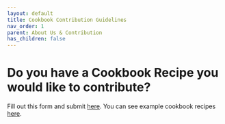 ```yaml
---
layout: default
title: Cookbook Contribution Guidelines
nav_order: 1
parent: About Us & Contribution
has_children: false
---
```


# Do you have a Cookbook Recipe you would like to contribute?

Fill out this form and submit [here](https://docs.google.com/forms/d/e/1FAIpQLSc3DN1YwA0fTHTlWbF2xjy4sd_e3cuy_6vyoZoLOv586EQwfA/viewform). You can see example cookbook recipes [here](/DLRS-Github-Pages/Cookbook/Affiliations,-Relationships,-Accounts,-Contacts).
